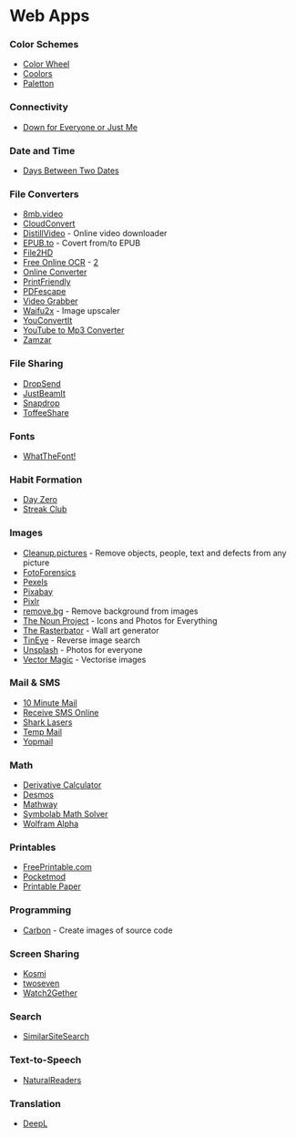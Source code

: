 # Web Apps

### Color Schemes

* [Color Wheel](https://color.adobe.com/create/color-wheel)
* [Coolors](https://coolors.co)
* [Paletton](https://paletton.com)

### Connectivity

* [Down for Everyone or Just Me](https://downforeveryoneorjustme.com)

### Date and Time

* [Days Between Two Dates](https://www.timeanddate.com/date/duration.html)

### File Converters

* [8mb.video](https://8mb.video)
* [CloudConvert](https://cloudconvert.com)
* [DistillVideo](https://distillvideo.com) - Online video downloader
* [EPUB.to](https://epub.to) - Covert from/to EPUB
* [File2HD](http://file2hd.com)
* [Free Online OCR](https://www.newocr.com) - [2](https://www.onlineocr.net)
* [Online Converter](https://www.online-convert.com)
* [PrintFriendly](https://www.printfriendly.com)
* [PDFescape](https://www.pdfescape.com/windows/)
* [Video Grabber](https://www.videograbber.net)
* [Waifu2x](https://waifu2x.me) - Image upscaler
* [YouConvertIt](https://www.youconvertit.com/ConvertFiles.aspx)
* [YouTube to Mp3 Converter](https://www.videograbber.net)
* [Zamzar](https://www.zamzar.com)

### File Sharing

* [DropSend](https://www.dropsend.com)
* [JustBeamIt](https://justbeamit.com)
* [Snapdrop](https://snapdrop.net)
* [ToffeeShare](https://toffeeshare.com)

### Fonts

* [WhatTheFont!](https://www.myfonts.com/WhatTheFont/)

### Habit Formation

* [Day Zero](https://dayzeroproject.com)
* [Streak Club](https://streak.club)

### Images

* [Cleanup.pictures](https://cleanup.pictures) - Remove objects, people, text and defects from any picture
* [FotoForensics](https://fotoforensics.com)
* [Pexels](https://www.pexels.com)
* [Pixabay](https://pixabay.com/it/)
* [Pixlr](https://pixlr.com/it/)
* [remove.bg](https://www.remove.bg) - Remove background from images
* [The Noun Project](https://thenounproject.com) - Icons and Photos for Everything
* [The Rasterbator](https://rasterbator.net) - Wall art generator
* [TinEye](https://tineye.com) - Reverse image search
* [Unsplash](https://unsplash.com) - Photos for everyone
* [Vector Magic](https://vectormagic.com) - Vectorise images

### Mail & SMS

* [10 Minute Mail](https://10minutemail.com)
* [Receive SMS Online](https://www.receivesms.co)
* [Shark Lasers](https://www.sharklasers.com)
* [Temp Mail](https://temp-mail.org)
* [Yopmail](https://yopmail.com/it/)

### Math

* [Derivative Calculator](https://www.derivative-calculator.net)
* [Desmos](https://www.desmos.com/calculator)
* [Mathway](https://www.mathway.com)
* [Symbolab Math Solver](https://www.symbolab.com)
* [Wolfram Alpha](https://www.wolframalpha.com)

### Printables

* [FreePrintable.com](https://www.freeprintable.com)
* [Pocketmod](https://pocketmod.com)
* [Printable Paper](https://www.printablepaper.net)

### Programming

* [Carbon](https://carbon.now.sh) - Create images of source code

### Screen Sharing

* [Kosmi](https://kosmi.io)
* [twoseven](https://twoseven.xyz)
* [Watch2Gether](https://w2g.tv)

### Search

* [SimilarSiteSearch](https://www.similarsitesearch.com)

### Text-to-Speech

* [NaturalReaders](https://www.naturalreaders.com/online/)

### Translation

* [DeepL](https://www.deepl.com/translator)
